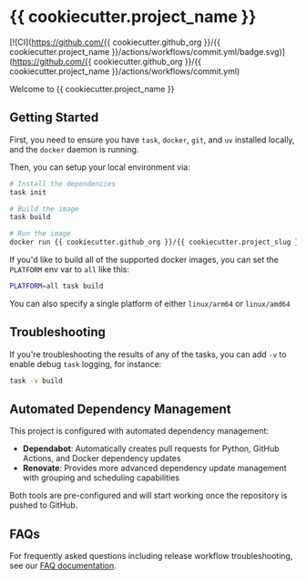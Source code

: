 # {{ cookiecutter.project_name }}

[![CI](https://github.com/{{ cookiecutter.github_org }}/{{ cookiecutter.project_name }}/actions/workflows/commit.yml/badge.svg)](https://github.com/{{ cookiecutter.github_org }}/{{ cookiecutter.project_name }}/actions/workflows/commit.yml)

Welcome to {{ cookiecutter.project_name }}

## Getting Started

First, you need to ensure you have `task`, `docker`, `git`, and `uv` installed locally, and the `docker` daemon is running.

Then, you can setup your local environment via:

```bash
# Install the dependencies
task init

# Build the image
task build

# Run the image
docker run {{ cookiecutter.github_org }}/{{ cookiecutter.project_slug }}:0.0.0 --help
```

If you'd like to build all of the supported docker images, you can set the `PLATFORM` env var to `all` like this:

```bash
PLATFORM=all task build
```

You can also specify a single platform of either `linux/arm64` or `linux/amd64`

## Troubleshooting

If you're troubleshooting the results of any of the tasks, you can add `-v` to enable debug `task` logging, for instance:

```bash
task -v build
```

## Automated Dependency Management

This project is configured with automated dependency management:

- **Dependabot**: Automatically creates pull requests for Python, GitHub Actions, and Docker dependency updates
- **Renovate**: Provides more advanced dependency update management with grouping and scheduling capabilities

Both tools are pre-configured and will start working once the repository is pushed to GitHub.

## FAQs

For frequently asked questions including release workflow troubleshooting, see our [FAQ documentation](./FAQ.md).
